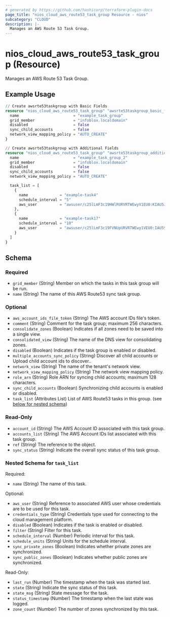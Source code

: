 ```yaml
---
# generated by https://github.com/hashicorp/terraform-plugin-docs
page_title: "nios_cloud_aws_route53_task_group Resource - nios"
subcategory: "CLOUD"
description: |-
  Manages an AWS Route 53 Task Group.
---
```


# nios_cloud_aws_route53_task_group (Resource)

Manages an AWS Route 53 Task Group.

## Example Usage

```terraform
// Create awsrte53taskgroup with Basic Fields
resource "nios_cloud_aws_route53_task_group" "awsrte53taskgroup_basic_fields" {
  name                        = "example_task_group"
  grid_member                 = "infoblox.localdomain"
  disabled                    = false
  sync_child_accounts         = false
  network_view_mapping_policy = "AUTO_CREATE"
}

// Create awsrte53taskgroup with Additional Fields
resource "nios_cloud_aws_route53_task_group" "awsrte53taskgroup_additional_fields" {
  name                        = "example_task_group_2"
  grid_member                 = "infoblox.localdomain"
  disabled                    = false
  sync_child_accounts         = false
  network_view_mapping_policy = "AUTO_CREATE"

  task_list = [
    {
      name              = "example-task4"
      schedule_interval = "5"
      aws_user          = "awsuser/c25lLmF3c19HWlRURVRTWEwyV1EU0:KIAU5JXL2TE4",
    },
    {
      name              = "example-task17"
      schedule_interval = "10"
      aws_user          = "awsuser/c25lLmF3c19FVNUpURVRTWEwy1VEU0:IAU5SXL2TE4",
    }
  ]
}
```

<!-- schema generated by tfplugindocs -->
## Schema

### Required

- `grid_member` (String) Member on which the tasks in this task group will be run.
- `name` (String) The name of this AWS Route53 sync task group.

### Optional

- `aws_account_ids_file_token` (String) The AWS account IDs file's token.
- `comment` (String) Comment for the task group; maximum 256 characters.
- `consolidate_zones` (Boolean) Indicates if all zones need to be saved into a single view.
- `consolidated_view` (String) The name of the DNS view for consolidating zones.
- `disabled` (Boolean) Indicates if the task group is enabled or disabled.
- `multiple_accounts_sync_policy` (String) Discover all child accounts or Upload child account ids to discover..
- `network_view` (String) The name of the tenant's network view.
- `network_view_mapping_policy` (String) The network view mapping policy.
- `role_arn` (String) Role ARN for syncing child accounts; maximum 128 characters.
- `sync_child_accounts` (Boolean) Synchronizing child accounts is enabled or disabled.
- `task_list` (Attributes List) List of AWS Route53 tasks in this group. (see [below for nested schema](#nestedatt--task_list))

### Read-Only

- `account_id` (String) The AWS Account ID associated with this task group.
- `accounts_list` (String) The AWS Account IDs list associated with this task group.
- `ref` (String) The reference to the object.
- `sync_status` (String) Indicate the overall sync status of this task group.

<a id="nestedatt--task_list"></a>
### Nested Schema for `task_list`

Required:

- `name` (String) The name of this task.

Optional:

- `aws_user` (String) Reference to associated AWS user whose credentials are to be used for this task.
- `credentials_type` (String) Credentials type used for connecting to the cloud management platform.
- `disabled` (Boolean) Indicates if the task is enabled or disabled.
- `filter` (String) Filter for this task.
- `schedule_interval` (Number) Periodic interval for this task.
- `schedule_units` (String) Units for the schedule interval.
- `sync_private_zones` (Boolean) Indicates whether private zones are synchronized.
- `sync_public_zones` (Boolean) Indicates whether public zones are synchronized.

Read-Only:

- `last_run` (Number) The timestamp when the task was started last.
- `state` (String) Indicate the sync status of this task.
- `state_msg` (String) State message for the task.
- `status_timestamp` (Number) The timestamp when the last state was logged.
- `zone_count` (Number) The number of zones synchronized by this task.
